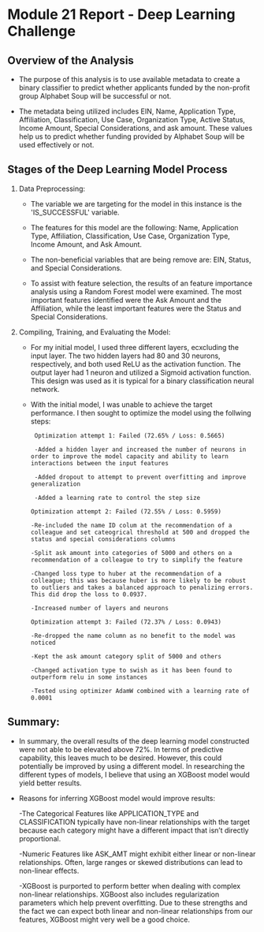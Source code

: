# Module 21 Report - Deep Learning Challenge

## Overview of the Analysis

- The purpose of this analysis is to use available metadata to create a binary classifier to predict whether applicants funded by the non-profit group Alphabet Soup will be successful or not.

- The metadata being utilized includes EIN, Name, Application Type, Affiliation, Classification, Use Case, Organization Type, Active Status, Income Amount, Special Considerations, and ask amount. These values help us to predict whether funding provided by Alphabet Soup will be used effectively or not.

## Stages of the Deep Learning Model Process

1.  Data Preprocessing:

    - The variable we are targeting for the model in this instance is the 'IS_SUCCESSFUL' variable.

    - The features for this model are the following: Name, Application Type, Affiliation, Classification, Use Case, Organization Type, Income Amount, and Ask Amount.

    - The non-beneficial variables that are being remove are: EIN, Status, and Special Considerations.

    - To assist with feature selection, the results of an feature importance analysis using a Random Forest model were examined. The most important features identified were the Ask Amount and the Affiliation, while the least important features were the Status and Special Considerations.

2.  Compiling, Training, and Evaluating the Model:

    - For my initial model, I used three different layers, ecxcluding the input layer. The two hidden layers had 80 and 30 neurons, respectively, and both used ReLU as the activation function. The output layer had 1 neuron and utilized a Sigmoid activation function. This design was used as it is typical for a binary classification neural network.

    - With the initial model, I was unable to achieve the target performance. I then sought to optimize the model using the follwing steps:

           Optimization attempt 1: Failed (72.65% / Loss: 0.5665)

           -Added a hidden layer and increased the number of neurons in order to improve the model capacity and ability to learn   interactions between the input features

           -Added dropout to attempt to prevent overfitting and improve generalization

           -Added a learning rate to control the step size

          Optimization attempt 2: Failed (72.55% / Loss: 0.5959)

          -Re-included the name ID colum at the recommendation of a colleague and set cateogrical threshold at 500 and dropped the status and special considerations columns

          -Split ask amount into categories of 5000 and others on a recommendation of a colleague to try to simplify the feature

          -Changed loss type to huber at the recommendation of a colleague; this was because huber is more likely to be robust to outliers and takes a balanced approach to penalizing errors. This did drop the loss to 0.0937.

          -Increased number of layers and neurons

          Optimization attempt 3: Failed (72.37% / Loss: 0.0943)

          -Re-dropped the name column as no benefit to the model was noticed

          -Kept the ask amount category split of 5000 and others

          -Changed activation type to swish as it has been found to outperform relu in some instances

          -Tested using optimizer AdamW combined with a learning rate of 0.0001

## Summary:

- In summary, the overall results of the deep learning model constructed were not able to be elevated above 72%. In terms of predictive capability, this leaves much to be desired. However, this could potentially be improved by using a different model. In researching the different types of models, I believe that using an XGBoost model would yield better results.

- Reasons for inferring XGBoost model would improve results:

  -The Categorical Features like APPLICATION_TYPE and CLASSIFICATION typically have non-linear relationships with the target because each category might have a different impact that isn’t directly proportional.

  -Numeric Features like ASK_AMT might exhibit either linear or non-linear relationships. Often, large ranges or skewed distributions can lead to non-linear effects.

  -XGBoost is purported to perform better when dealing with complex non-linear relationships. XGBoost also includes regularization parameters which help prevent overfitting. Due to these strengths and the fact we can expect both linear and non-linear relationships from our features, XGBoost might very well be a good choice.
